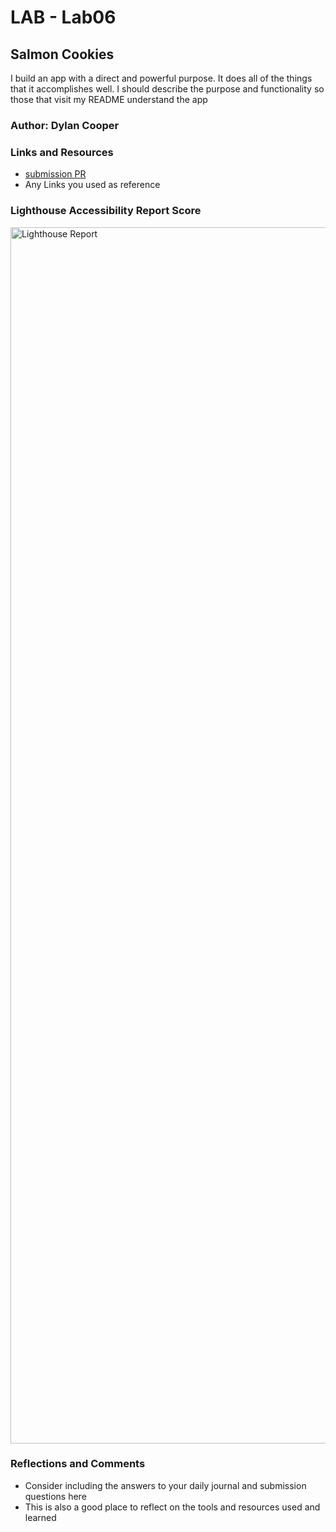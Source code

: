 # LAB - Lab06

## Salmon Cookies

I build an app with a direct and powerful purpose. It does all of the things that it accomplishes well. I should describe the purpose and functionality so those that visit my README understand the app

### Author: Dylan Cooper

### Links and Resources

* [submission PR](http://xyz.com)
* Any Links you used as reference

### Lighthouse Accessibility Report Score

<img width="1946" alt="Lighthouse Report" src="https://github.com/Cooper-Softdev/cookie-stand/assets/73309872/56183fff-9df8-43b9-863f-1f40752329f0">




### Reflections and Comments

* Consider including the answers to your daily journal and submission questions here
* This is also a good place to reflect on the tools and resources used and learned
